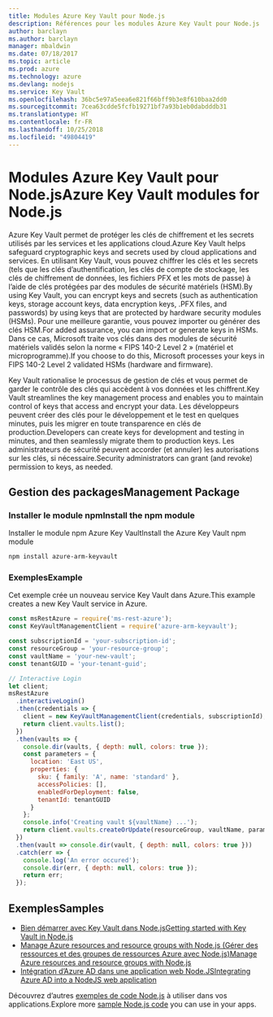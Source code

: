 ```yaml
---
title: Modules Azure Key Vault pour Node.js
description: Références pour les modules Azure Key Vault pour Node.js
author: barclayn
ms.author: barclayn
manager: mbaldwin
ms.date: 07/18/2017
ms.topic: article
ms.prod: azure
ms.technology: azure
ms.devlang: nodejs
ms.service: Key Vault
ms.openlocfilehash: 36bc5e97a5eea6e821f66bff9b3e8f610baa2dd0
ms.sourcegitcommit: 7cea63cdde5fcfb19271bf7a93b1eb0dabdddb31
ms.translationtype: HT
ms.contentlocale: fr-FR
ms.lasthandoff: 10/25/2018
ms.locfileid: "49804419"
---
```

# <a name="azure-key-vault-modules-for-nodejs"></a><span data-ttu-id="58474-103">Modules Azure Key Vault pour Node.js</span><span class="sxs-lookup"><span data-stu-id="58474-103">Azure Key Vault modules for Node.js</span></span>

<span data-ttu-id="58474-104">Azure Key Vault permet de protéger les clés de chiffrement et les secrets utilisés par les services et les applications cloud.</span><span class="sxs-lookup"><span data-stu-id="58474-104">Azure Key Vault helps safeguard cryptographic keys and secrets used by cloud applications and services.</span></span> <span data-ttu-id="58474-105">En utilisant Key Vault, vous pouvez chiffrer les clés et les secrets (tels que les clés d’authentification, les clés de compte de stockage, les clés de chiffrement de données, les fichiers PFX et les mots de passe) à l’aide de clés protégées par des modules de sécurité matériels (HSM).</span><span class="sxs-lookup"><span data-stu-id="58474-105">By using Key Vault, you can encrypt keys and secrets (such as authentication keys, storage account keys, data encryption keys, .PFX files, and passwords) by using keys that are protected by hardware security modules (HSMs).</span></span> <span data-ttu-id="58474-106">Pour une meilleure garantie, vous pouvez importer ou générer des clés HSM.</span><span class="sxs-lookup"><span data-stu-id="58474-106">For added assurance, you can import or generate keys in HSMs.</span></span> <span data-ttu-id="58474-107">Dans ce cas, Microsoft traite vos clés dans des modules de sécurité matériels validés selon la norme « FIPS 140-2 Level 2 » (matériel et microprogramme).</span><span class="sxs-lookup"><span data-stu-id="58474-107">If you choose to do this, Microsoft processes your keys in FIPS 140-2 Level 2 validated HSMs (hardware and firmware).</span></span>

<span data-ttu-id="58474-108">Key Vault rationalise le processus de gestion de clés et vous permet de garder le contrôle des clés qui accèdent à vos données et les chiffrent.</span><span class="sxs-lookup"><span data-stu-id="58474-108">Key Vault streamlines the key management process and enables you to maintain control of keys that access and encrypt your data.</span></span> <span data-ttu-id="58474-109">Les développeurs peuvent créer des clés pour le développement et le test en quelques minutes, puis les migrer en toute transparence en clés de production.</span><span class="sxs-lookup"><span data-stu-id="58474-109">Developers can create keys for development and testing in minutes, and then seamlessly migrate them to production keys.</span></span> <span data-ttu-id="58474-110">Les administrateurs de sécurité peuvent accorder (et annuler) les autorisations sur les clés, si nécessaire.</span><span class="sxs-lookup"><span data-stu-id="58474-110">Security administrators can grant (and revoke) permission to keys, as needed.</span></span>

## <a name="management-package"></a><span data-ttu-id="58474-111">Gestion des packages</span><span class="sxs-lookup"><span data-stu-id="58474-111">Management Package</span></span>

### <a name="install-the-npm-module"></a><span data-ttu-id="58474-112">Installer le module npm</span><span class="sxs-lookup"><span data-stu-id="58474-112">Install the npm module</span></span> 

<span data-ttu-id="58474-113">Installer le module npm Azure Key Vault</span><span class="sxs-lookup"><span data-stu-id="58474-113">Install the Azure Key Vault npm module</span></span>

```bash
npm install azure-arm-keyvault
```

### <a name="example"></a><span data-ttu-id="58474-114">Exemples</span><span class="sxs-lookup"><span data-stu-id="58474-114">Example</span></span>

<span data-ttu-id="58474-115">Cet exemple crée un nouveau service Key Vault dans Azure.</span><span class="sxs-lookup"><span data-stu-id="58474-115">This example creates a new Key Vault service in Azure.</span></span>

```javascript
const msRestAzure = require('ms-rest-azure');
const KeyVaultManagementClient = require('azure-arm-keyvault');

const subscriptionId = 'your-subscription-id';
const resourceGroup = 'your-resource-group';
const vaultName = 'your-new-vault';
const tenantGUID = 'your-tenant-guid';

// Interactive Login
let client;
msRestAzure
  .interactiveLogin()
  .then(credentials => {
    client = new KeyVaultManagementClient(credentials, subscriptionId);
    return client.vaults.list();
  })
  .then(vaults => {
    console.dir(vaults, { depth: null, colors: true });
    const parameters = {
      location: 'East US',
      properties: {
        sku: { family: 'A', name: 'standard' },
        accessPolicies: [],
        enabledForDeployment: false,
        tenantId: tenantGUID
      }
    };
    console.info('Creating vault ${vaultName} ...');
    return client.vaults.createOrUpdate(resourceGroup, vaultName, parameters);
  })
  .then(vault => console.dir(vault, { depth: null, colors: true }))
  .catch(err => {
    console.log('An error occured');
    console.dir(err, { depth: null, colors: true });
    return err;
  });
```

## <a name="samples"></a><span data-ttu-id="58474-116">Exemples</span><span class="sxs-lookup"><span data-stu-id="58474-116">Samples</span></span>

- [<span data-ttu-id="58474-117">Bien démarrer avec Key Vault dans Node.js</span><span class="sxs-lookup"><span data-stu-id="58474-117">Getting started with Key Vault in Node.js</span></span>](https://azure.microsoft.com/resources/samples/key-vault-node-getting-started/)
- [<span data-ttu-id="58474-118">Manage Azure resources and resource groups with Node.js (Gérer des ressources et des groupes de ressources Azure avec Node.js)</span><span class="sxs-lookup"><span data-stu-id="58474-118">Manage Azure resources and resource groups with Node.js</span></span>](https://azure.microsoft.com/resources/samples/resource-manager-node-resources-and-groups/) 
- [<span data-ttu-id="58474-119">Intégration d’Azure AD dans une application web Node.JS</span><span class="sxs-lookup"><span data-stu-id="58474-119">Integrating Azure AD into a NodeJS web application</span></span>](https://azure.microsoft.com/resources/samples/active-directory-node-webapp-openidconnect/) 

<span data-ttu-id="58474-120">Découvrez d’autres [exemples de code Node.js](https://azure.microsoft.com/resources/samples/?platform=nodejs) à utiliser dans vos applications.</span><span class="sxs-lookup"><span data-stu-id="58474-120">Explore more [sample Node.js code](https://azure.microsoft.com/resources/samples/?platform=nodejs) you can use in your apps.</span></span>
